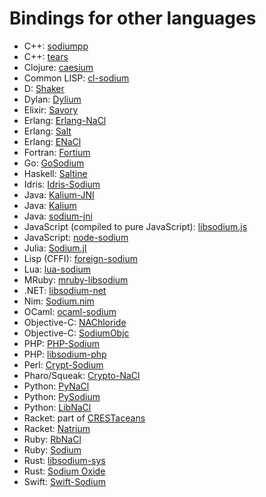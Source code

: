 # Bindings for other languages

* C++: [sodiumpp](https://github.com/rubendv/sodiumpp)
* C++: [tears](https://github.com/truenull/tears)
* Clojure: [caesium](https://github.com/lvh/caesium)
* Common LISP: [cl-sodium](https://github.com/orthecreedence/cl-sodium)
* D: [Shaker](https://github.com/b1naryth1ef/shaker)
* Dylan: [Dylium](https://github.com/LoicMaury/Dylium)
* Elixir: [Savory](https://github.com/electricFeel/savory)
* Erlang: [Erlang-NaCl](https://github.com/tonyg/erlang-nacl)
* Erlang: [Salt](https://github.com/freza/salt)
* Erlang: [ENaCl](https://github.com/jlouis/enacl)
* Fortran: [Fortium](https://github.com/jshahbazi/fortium)
* Go: [GoSodium](https://github.com/jasonmccampbell/GoSodium)
* Haskell: [Saltine](https://github.com/tel/saltine)
* Idris: [Idris-Sodium](https://github.com/edwinb/sodium-idris)
* Java: [Kalium-JNI](https://github.com/joshjdevl/kalium-jni)
* Java: [Kalium](https://github.com/abstractj/kalium)
* Java: [sodium-jni](https://github.com/JackWink/sodium-jni)
* JavaScript (compiled to pure JavaScript): [libsodium.js](https://github.com/jedisct1/libsodium.js)
* JavaScript: [node-sodium](https://github.com/paixaop/node-sodium)
* Julia: [Sodium.jl](https://github.com/amitmurthy/Sodium.jl)
* Lisp (CFFI): [foreign-sodium](https://github.com/Harleqin/foreign-sodium)
* Lua: [lua-sodium](https://github.com/morfoh/lua-sodium)
* MRuby: [mruby-libsodium](https://github.com/Asmod4n/mruby-libsodium)
* .NET: [libsodium-net](https://github.com/adamcaudill/libsodium-net)
* Nim: [Sodium.nim](https://github.com/judofyr/sodium.nim)
* OCaml: [ocaml-sodium](https://github.com/dsheets/ocaml-sodium)
* Objective-C: [NAChloride](https://github.com/gabriel/NAChloride)
* Objective-C: [SodiumObjc](https://github.com/Tabbedout/SodiumObjc)
* PHP: [PHP-Sodium](https://github.com/alethia7/php-sodium)
* PHP: [libsodium-php](https://github.com/jedisct1/libsodium-php)
* Perl: [Crypt-Sodium](https://github.com/mgregoro/Crypt-Sodium)
* Pharo/Squeak: [Crypto-NaCl](http://www.eighty-twenty.org/index.cgi/tech/smalltalk/nacl-for-squeak-and-pharo-20130601.html)
* Python: [PyNaCl](https://github.com/pyca/pynacl)
* Python: [PySodium](https://github.com/stef/pysodium)
* Python: [LibNaCl](https://github.com/saltstack/libnacl)
* Racket: part of [CRESTaceans](https://github.com/mgorlick/CRESTaceans/tree/master/bindings/libsodium)
* Racket: [Natrium](https://github.com/KirisurfProject/natrium-crypt)
* Ruby: [RbNaCl](https://github.com/cryptosphere/rbnacl)
* Ruby: [Sodium](https://github.com/stouset/sodium)
* Rust: [libsodium-sys](https://github.com/zonyitoo/libsodium-sys)
* Rust: [Sodium Oxide](https://github.com/dnaq/sodiumoxide)
* Swift: [Swift-Sodium](https://github.com/jedisct1/swift-sodium)

